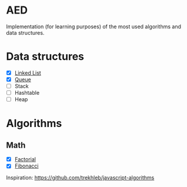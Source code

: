 # AED

Implementation (for learning purposes) of the most used algorithms and data structures.

# Data structures

- [x] [Linked List](lib/ds_singlelinkedlist1.ex)
- [x] [Queue](lib/ds_queue.ex)
- [ ] Stack
- [ ] Hashtable
- [ ] Heap

# Algorithms
## Math
  - [x] [Factorial](lib/math_factorial.ex)
  - [x] [Fibonacci](lib/math_fibonacci.ex)

Inspiration: https://github.com/trekhleb/javascript-algorithms
